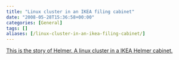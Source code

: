 ```yaml
---
title: "Linux cluster in an IKEA filing cabinet"
date: "2008-05-28T15:36:58+00:00"
categories: [General]
tags: []
aliases: [/linux-cluster-in-an-ikea-filing-cabinet/]
---
```


[This is the story of Helmer. A linux cluster in a IKEA Helmer cabinet.](http://helmer.sfe.se/)

